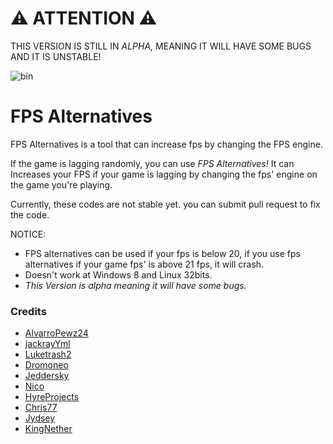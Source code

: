 # ⚠️ ATTENTION ⚠️
THIS VERSION IS STILL IN *ALPHA,* MEANING IT WILL HAVE SOME BUGS AND IT IS UNSTABLE!

![bin](20240617_165636.png)

# FPS Alternatives
FPS Alternatives is a tool that can increase fps by changing the FPS engine.

If the game is lagging randomly, you can use *FPS Alternatives!*
It can Increases your FPS if your game is lagging by changing the fps' engine on the game you're playing.

Currently, these codes are not stable yet. you can submit pull request to fix the code.

NOTICE:
- FPS alternatives can be used if your fps is below 20, if you use fps alternatives if your game fps' is above 21 fps, it will crash.
- Doesn't work at Windows 8 and Linux 32bits.
- *This Version is alpha meaning it will have some bugs.*

### Credits
- [AlvarroPewz24](https://youtube.com/watch/dQw4w9WgXcQ)
- [jackrayYml](https://youtube.com/watch/dQw4w9WgXcQ)
- [Luketrash2](https://youtube.com/watch/dQw4w9WgXcQ)
- [Dromoneo](https://youtube.com/watch/dQw4w9WgXcQ)
- [Jeddersky](https://youtube.com/watch/dQw4w9WgXcQ)
- [Nico](https://youtube.com/watch/dQw4w9WgXcQ)
- [HyreProjects](https://youtube.com/watch/dQw4w9WgXcQ)
- [Chris77](https://youtube.com/watch/dQw4w9WgXcQ)
- [Jydsey](https://youtube.com/watch/dQw4w9WgXcQ)
- [KingNether](https://youtube.com/watch/dQw4w9WgXcQ)
